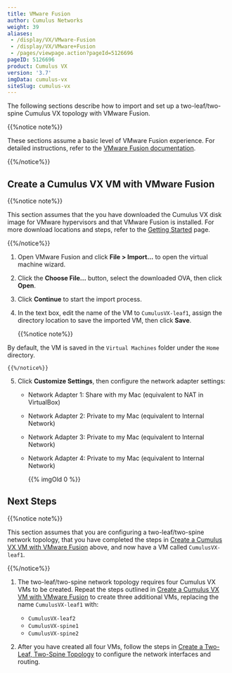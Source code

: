 ```yaml
---
title: VMware Fusion
author: Cumulus Networks
weight: 39
aliases:
 - /display/VX/VMware-Fusion
 - /display/VX/VMware+Fusion
 - /pages/viewpage.action?pageId=5126696
pageID: 5126696
product: Cumulus VX
version: '3.7'
imgData: cumulus-vx
siteSlug: cumulus-vx
---
```

The following sections describe how to import and set up a
two-leaf/two-spine Cumulus VX topology with VMware Fusion.

{{%notice note%}}

These sections assume a basic level of VMware Fusion experience. For
detailed instructions, refer to the 
[VMware Fusion documentation](https://www.vmware.com/support/pubs/fusion_pubs.html).

{{%/notice%}}

## Create a Cumulus VX VM with VMware Fusion

{{%notice note%}}

This section assumes that the you have downloaded the Cumulus VX disk
image for VMware hypervisors and that VMware Fusion is installed. For
more download locations and steps, refer to the
[Getting Started](/cumulus-vx/Getting-Started/) page.

{{%/notice%}}

1.  Open VMware Fusion and click **File \> Import...** to open the
    virtual machine wizard.

2.  Click the **Choose File...** button, select the downloaded OVA, then
    click **Open**.

3.  Click **Continue** to start the import process.

4.  In the text box, edit the name of the VM to `CumulusVX-leaf1`,
    assign the directory location to save the imported VM, then click
    **Save**.

    {{%notice note%}}

By default, the VM is saved in the `Virtual Machines` folder under
    the `Home` directory.

    {{%/notice%}}

5.  Click **Customize Settings**, then configure the network adapter
    settings:

      - Network Adapter 1: Share with my Mac (equivalent to NAT in VirtualBox)
      - Network Adapter 2: Private to my Mac (equivalent to Internal Network)
      - Network Adapter 3: Private to my Mac (equivalent to Internal Network)
      - Network Adapter 4: Private to my Mac (equivalent to Internal Network)

        {{% imgOld 0 %}}

## Next Steps

{{%notice note%}}

This section assumes that you are configuring a two-leaf/two-spine
network topology, that you have completed the steps in
[Create a Cumulus VX VM with VMware Fusion](#create-a-cumulus-vx-vm-with-vmware-fusion)
above, and now have a VM called `CumulusVX-leaf1`.

{{%/notice%}}

1.  The two-leaf/two-spine network topology requires four Cumulus VX VMs
    to be created. Repeat the steps outlined in
    [Create a Cumulus VX VM with VMware Fusion](#create-a-cumulus-vx-vm-with-vmware-fusion)
    to create three additional VMs, replacing the name `CumulusVX-leaf1` with:

      - `CumulusVX-leaf2`
      - `CumulusVX-spine1`
      - `CumulusVX-spine2`

2.  After you have created all four VMs, follow the steps in
    [Create a Two-Leaf, Two-Spine Topology](/cumulus-vx/Create-a-Two-Leaf-Two-Spine-Topology)
    to configure the network interfaces and routing.
